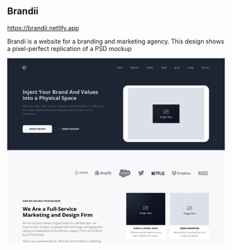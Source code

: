 <h2>Brandii</h2>

<a href="https://brandii.netlify.app">https://brandii.netlify.app</a>

Brandi is a website for a branding and marketing agency. This design shows a pixel-perfect replication of a PSD mockup

<img src="https://github.com/ojigs/100devs/blob/main/Brandi/code/brandii.png" alt="brandii cover image">
